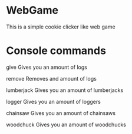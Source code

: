 # WebGame
This is a simple cookie clicker like web game
# Console commands

give <number>
Gives you an amount of logs

remove <number>
Removes and amount of logs

lumberjack <number>
Gives you an amount of lumberjacks

logger <number>
Gives you an amount of loggers

chainsaw <number>
Gives you an amount of chainsaws

woodchuck <number>
Gives you an amount of woodchucks
